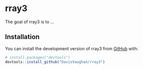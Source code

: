 
<!-- README.md is generated from README.Rmd. Please edit that file -->

# rray3

<!-- badges: start -->
<!-- badges: end -->

The goal of rray3 is to …

## Installation

You can install the development version of rray3 from
[GitHub](https://github.com/) with:

``` r
# install.packages("devtools")
devtools::install_github("DavisVaughan/rray3")
```
